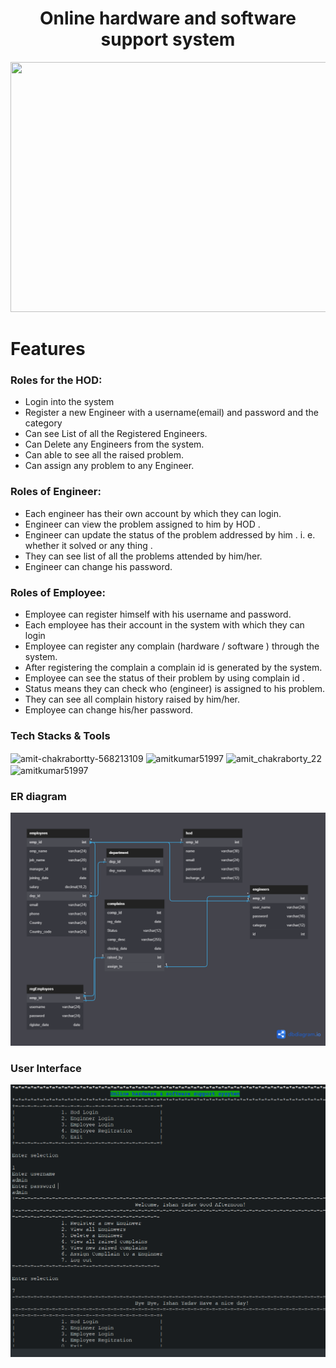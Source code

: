 <h1 align="center"> Online hardware and software support system </h1>
<p align="center">
  <img src="https://previews.123rf.com/images/anggar3ind/anggar3ind1612/anggar3ind161200299/68306128-computer-hardware-cartoon-illustration.jpg" width="950" height="400" essibility text">
</p>

# Features

<h3 align="left">Roles for the HOD:</h3>

- Login into the system 
- Register a new Engineer with a username(email) and password and the category
- Can see List of all the Registered Engineers.
- Can Delete any Engineers from the system.
- Can able to see all the raised problem.
- Can assign any problem to any Engineer.

<h3 align="left">Roles of Engineer:</h3>

- Each engineer has their own account by which they can login.
- Engineer can view the problem assigned to him by HOD .
- Engineer can update the status of the problem addressed by him . i. e. whether it solved or any thing .
- They can see list of all the problems attended by him/her.
- Engineer can change his password.

<h3 align="left">Roles of Employee:</h3>

- Employee can register himself with his username and password.
- Each employee has their account in the system with which they can login
- Employee can register any complain (hardware / software ) through the system. 
- After registering the complain a complain id is generated by the system.
- Employee can see the status of their problem by using complain id . 
- Status means they can check who (engineer) is assigned to his problem.
- They can see all complain history raised by him/her.
- Employee can change his/her password.
<h3 align="left">Tech Stacks & Tools</h3>
<p align="left">
<img align="center" src="https://brandslogos.com/wp-content/uploads/images/large/java-logo-1.png" alt="amit-chakrabortty-568213109" height="40" width="40" style="borderredius:5px" />
<img align="center" src="https://encrypted-tbn0.gstatic.com/images?q=tbn:ANd9GcSAKyu6vjW-lC6HLfbex2nczQKav9e_OWxP4w&usqp=CAU" alt="amitkumar51997" height="40" width="40" />
<img align="center" src="https://styles.redditmedia.com/t5_2qm6k/styles/communityIcon_dhjr6guc03x51.png" alt="amit_chakraborty_22" height="40" width="40" />
<img align="center" src="https://pbs.twimg.com/profile_images/1235954979783012354/t9lO8UAz_400x400.png" alt="amitkumar51997" height="40" width="40" /></a>
</p>

<h3 align="left">ER diagram</h3>
<img src = "https://github.com/Amit0458/adventurous-sweater-7809/blob/main/marshal%20services%20(1).png" alt="">

<h3 align="left">User Interface</h3>
<img src = "https://github.com/Amit0458/adventurous-sweater-7809/blob/main/finalCopy.png" alt="output">
